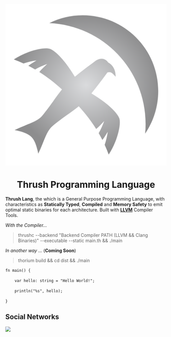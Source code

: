 <p align="center">
  <img src= "https://github.com/Thrush-Lang/.github/blob/main/assets/Thrush.png" alt= "logo" style= "width: 2hv; height: 2hv;"> </img>
</p>

<h1 align="center">Thrush Programming Language</h1>

**Thrush Lang**, the which is a General Purpose Programming Language, with characteristics as **Statically Typed**, **Compiled** and **Memory Safety** to emit optimal static binaries for each architecture. Built with **[LLVM](https://llvm.org/)** Compiler Tools.

*With the Compiler...*

> thrushc --backend "Backend Compiler PATH (LLVM && Clang Binaries)" --executable --static main.th && ./main

*In another way ...* (**Coming Soon**)

> thorium build && cd dist && ./main

```
fn main() {

    var hello: string = "Hello World!";

    println("%s", hello);

}
```

## Social Networks

[![](https://dcbadge.limes.pink/api/server/https://discord.gg/DJaVs4kM9U)](https://discord.gg/DJaVs4kM9U)
